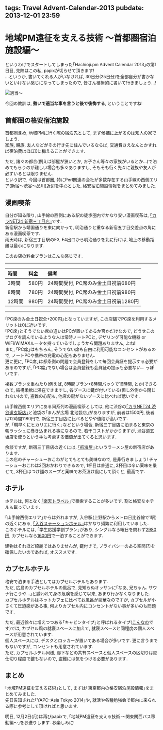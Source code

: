 tags: Travel Advent-Calendar-2013
pubdate: 2013-12-01 23:59
---
# 地域PM遠征を支える技術 〜首都圏宿泊施設編〜

というわけでスタートしてしまった｢Hachioji.pm Advent Calendar 2013｣の第1日目, 先陣はこの私, papixが切らせて頂きます!  
...というか, 書いてくれる人がいなければ, 30日分(25日分)を全部自分が書かないといけない感じになってしまったので, 皆さん積極的に書いて行きましょう...!

![適当〜](<: '/static/image/hachioji-advent-2013.png' | uri_for :>)

今回の教訓は, __勢いで適当な事を言うと後で後悔する__, ということですね!

## 首都圏の格安宿泊施設

首都圏含め, 地域PMに行く際の宿泊先として, まず候補に上がるのは知人の家でしょう.  
家族, 親族, 友人などがその行き先に住んでいるならば, 交通費さえなんとかすれば宿泊費はほぼ0に抑えることができます.

ただ, 諸々の都合(例えば部屋が狭いとか, お子さん等々の家族がいるとか...)で泊めてもらうのが難しい場合も多々ありますし, そもそも行く先々に親族や友人が必ずいるとは限りません.  
という訳で, 今回は首都圏, 特にPerl関連の会社が多数存在する山手線の西側エリア(新宿〜渋谷〜品川)近辺を中心とした, 格安宿泊施設情報をまとめてみました.

## 漫画喫茶

自分が知る限り, 山手線の西側にある駅の徒歩圏内でかなり安い漫画喫茶は, [｢カラNET24 新宿三丁目店｣](http://www.utahiro.com/store/storelist/storeinfo/tabid/64/pdid/0206/Default.aspx)です.   
新宿駅から靖国通りを東に向かって, 明治通りと重なる新宿五丁目交差点の角にある漫画喫茶です.  
雨天時は, 新宿三丁目駅のE3, E4出口から明治通りを北に行けば, 地上の移動距離は最小になります.

このお店の料金プランはこんな感じです.

----

| 時間   | 料金  | 備考                                 |
|:-------|:------|:-------------------------------------|
| 3時間  | 580円 | 24時間受付, PC席のみ金土日祝前680円  |
| 8時間  | 780円 | 24時間受付, PC席のみ金土日祝前980円  |
| 12時間 | 980円 | 24時間受付, PC席のみ金土日祝前1280円 |

----

｢PC席のみ金土日祝全+200円｣となっていますが, この店舗でPC席を利用するメリットは0に近いです.  
｢PC席｣とそうでない席の違いはPCが置いてあるか否かだけなので, どうせこのブログを読んでいるような人は常時ノートPCと, デザリング可能な機器 or WiFi/WiMAXルータを持っているでしょうから問題ありません, よね!  
また, ｢PC席｣はもちろん, そうでない席も自由に利用可能なコンセントがあるので, ノートPCや携帯の充電の心配もありません.   
更に更に, ｢PC席｣は都条例の問題で会員登録をして毎回会員証を提示する必要があるのですが, ｢PC席｣でない場合は会員登録も会員証の提示も必要ない... っぽいです.

複数プランを重ねたり(例えば, 8時間プラン+8時間パックで16時間, とか)できるので, 結構柔軟に滞在できますし, 各ブースに鍵が付いている(但し外側から閉じれない)ので, 盗難の心配も, 他店の鍵がないブースに比べれば低いです.

山手線西側エリアにある同系列の漫画喫茶としては, 他に渋谷の[｢カラNET24 渋谷道玄坂店｣](http://www.utahiro.com/store/storelist/storeinfo/tabid/64/pdid/0204/Default.aspx)と池袋の｢まんが広場 北池袋店｣がありますが, 前者は1500円, 後者は12時間1180円で, 新宿三丁目店に比べるとやや値段が高いです.   
が, ｢朝早くにヒカリエに行く｣などという場合, 新宿三丁目店に泊まると東京の朝ラッシュに巻き込まれる事になるので, 若干コストがかかりますが, 渋谷道玄坂店を使うという手も考慮する価値が出てくると思います.

余談ですが, 新宿三丁目店の近くには, [｢航海屋｣](http://www.koukaiya.co.jp/)というラーメン屋の新宿店があります.  
この店のチャーシューおこわがとてもとても美味なので, 是非行きましょう!
チャーシューおこわは2回おかわりできるので, 1杯目は普通に, 2杯目は辛い薬味を乗せて, 3杯目はつけ麺のスープと薬味でお茶漬け風にして頂くと, 最高です.

## ホテル

ホテルは, 何となく[｢楽天トラベル｣](http://travel.rakuten.co.jp/)で検索することが多いです. 割と格安なホテルも載っています.

｢山手線西側エリア｣からは外れますが, 入谷駅(上野駅からメトロ日比谷線で1駅)の近くにある, [｢入谷ステーションホテル｣](http://hotelink.co.jp/iriya/)はかなり頻繁に利用していました.   
このホテルには, ｢学生応援学割プラン｣があり, シングルなら曜日を問わず[2980円](https://asp.hotel-story.ne.jp/ver3d/ASPP0200.asp?hidSELECTPLAN=29963&hidSELECTCOD1=65830&hidSELECTCOD2=001), カプセルなら[1600円](https://asp.hotel-story.ne.jp/ver3d/ASPP0200.asp?hidSELECTPLAN=29962&hidSELECTCOD1=65830&hidSELECTCOD2=001)で一泊することができます.

建物はそれほど綺麗ではありませんが, 鍵付きで, プライバシーのある空間(?)を確保したいのであれば, オススメです.

## カプセルホテル

格安で泊まる手法としてはカプセルホテルもあります.   
ただ, 広島のカプセルホテルの風呂で, 見知らぬオッサンに｢なあ, 兄ちゃん. サウナ行こうや...｣と誘われて身の危険を感じて以来, あまり行かなくなりました.  
カプセルホテルはネットカフェに比べてお風呂が豪華なのですが, カプセルが小さくて圧迫感がある事, 何よりカプセル内にコンセントがない事が多いのも問題です.  

ただ, 最近徐々に増えつつある｢キャビンタイプ｣と呼ばれるタイプ([こんなの](http://rexinn.co.jp/capsule.html)です)では, カプセル風の就寝スペースに加えて, 就寝スペースと同程度の個人スペースが用意されています.  
個人スペースには, デスクとロッカーが置いてある場合が多いです. 更に言うまでもないですが, コンセントも用意されています.   
ただ, カプセルホテル同様, 廊下などの共有スペースと個人スペースの区切りは間仕切り程度で鍵もないので, 盗難には気をつける必要があります.  

## まとめ

｢地域PM遠征を支える技術｣として, まずは｢東京都内の格安宿泊施設情報｣をまとめてみました.   
先日告知された｢YAPC::Asia Tokyo 2014｣や, 就活や各種勉強会で都内に来られる際に参考にして頂ければと思います.  

明日, 12月2日(月)は再びpapixで, ｢地域PM遠征を支える技術 〜関東関西バス移動編〜｣をお送りします. お楽しみに!
